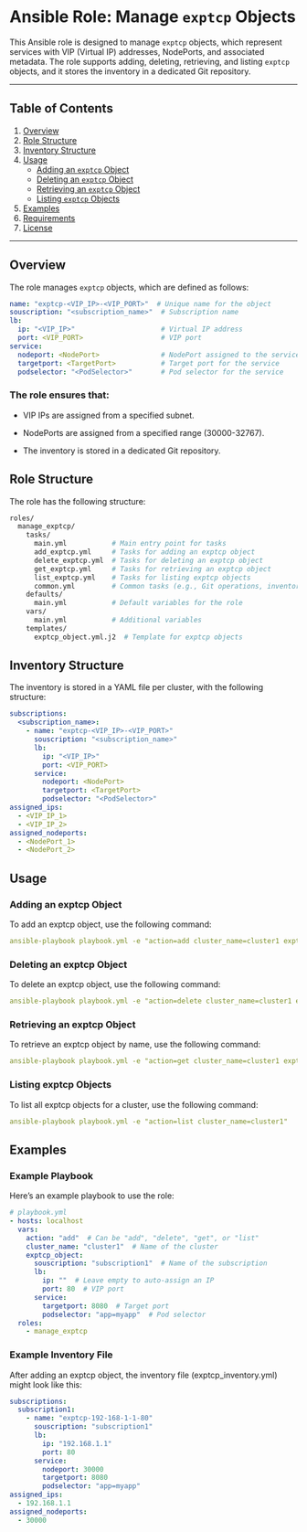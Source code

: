 # Ansible Role: Manage `exptcp` Objects

This Ansible role is designed to manage `exptcp` objects, which represent services with VIP (Virtual IP) addresses, NodePorts, and associated metadata. The role supports adding, deleting, retrieving, and listing `exptcp` objects, and it stores the inventory in a dedicated Git repository.

---

## Table of Contents

1. [Overview](#overview)
2. [Role Structure](#role-structure)
3. [Inventory Structure](#inventory-structure)
4. [Usage](#usage)
   - [Adding an `exptcp` Object](#adding-an-exptcp-object)
   - [Deleting an `exptcp` Object](#deleting-an-exptcp-object)
   - [Retrieving an `exptcp` Object](#retrieving-an-exptcp-object)
   - [Listing `exptcp` Objects](#listing-exptcp-objects)
5. [Examples](#examples)
6. [Requirements](#requirements)
7. [License](#license)

---

## Overview

The role manages `exptcp` objects, which are defined as follows:

```yaml
name: "exptcp-<VIP_IP>-<VIP_PORT>"  # Unique name for the object
souscription: "<subscription_name>"  # Subscription name
lb:
  ip: "<VIP_IP>"                     # Virtual IP address
  port: <VIP_PORT>                   # VIP port
service:
  nodeport: <NodePort>               # NodePort assigned to the service
  targetport: <TargetPort>           # Target port for the service
  podselector: "<PodSelector>"       # Pod selector for the service
```

### The role ensures that:

- VIP IPs are assigned from a specified subnet.

- NodePorts are assigned from a specified range (30000-32767).

- The inventory is stored in a dedicated Git repository.

## Role Structure
The role has the following structure:

```bash
roles/
  manage_exptcp/
    tasks/
      main.yml           # Main entry point for tasks
      add_exptcp.yml     # Tasks for adding an exptcp object
      delete_exptcp.yml  # Tasks for deleting an exptcp object
      get_exptcp.yml     # Tasks for retrieving an exptcp object
      list_exptcp.yml    # Tasks for listing exptcp objects
      common.yml         # Common tasks (e.g., Git operations, inventory setup)
    defaults/
      main.yml           # Default variables for the role
    vars/
      main.yml           # Additional variables
    templates/
      exptcp_object.yml.j2  # Template for exptcp objects
```

## Inventory Structure
The inventory is stored in a YAML file per cluster, with the following structure:

```yaml
subscriptions:
  <subscription_name>:
    - name: "exptcp-<VIP_IP>-<VIP_PORT>"
      souscription: "<subscription_name>"
      lb:
        ip: "<VIP_IP>"
        port: <VIP_PORT>
      service:
        nodeport: <NodePort>
        targetport: <TargetPort>
        podselector: "<PodSelector>"
assigned_ips:
  - <VIP_IP_1>
  - <VIP_IP_2>
assigned_nodeports:
  - <NodePort_1>
  - <NodePort_2>
```

## Usage

### Adding an exptcp Object

To add an exptcp object, use the following command:
```yaml
ansible-playbook playbook.yml -e "action=add cluster_name=cluster1 exptcp_object.souscription=subscription1 exptcp_object.lb.port=80 exptcp_object.service.targetport=8080 exptcp_object.service.podselector='app=myapp'"
```

### Deleting an exptcp Object

To delete an exptcp object, use the following command:
```yaml
ansible-playbook playbook.yml -e "action=delete cluster_name=cluster1 exptcp_object.souscription=subscription1 exptcp_object.name=exptcp-192-168-1-1-80"
```

### Retrieving an exptcp Object

To retrieve an exptcp object by name, use the following command:
```yaml
ansible-playbook playbook.yml -e "action=get cluster_name=cluster1 exptcp_object.souscription=subscription1 exptcp_object.name=exptcp-192-168-1-1-80"
```

### Listing exptcp Objects

To list all exptcp objects for a cluster, use the following command:
```yaml
ansible-playbook playbook.yml -e "action=list cluster_name=cluster1"
```

## Examples

### Example Playbook

Here’s an example playbook to use the role:
```yaml
# playbook.yml
- hosts: localhost
  vars:
    action: "add"  # Can be "add", "delete", "get", or "list"
    cluster_name: "cluster1"  # Name of the cluster
    exptcp_object:
      souscription: "subscription1"  # Name of the subscription
      lb:
        ip: ""  # Leave empty to auto-assign an IP
        port: 80  # VIP port
      service:
        targetport: 8080  # Target port
        podselector: "app=myapp"  # Pod selector
  roles:
    - manage_exptcp
```

### Example Inventory File

After adding an exptcp object, the inventory file (exptcp_inventory.yml) might look like this:
```yaml
subscriptions:
  subscription1:
    - name: "exptcp-192-168-1-1-80"
      souscription: "subscription1"
      lb:
        ip: "192.168.1.1"
        port: 80
      service:
        nodeport: 30000
        targetport: 8080
        podselector: "app=myapp"
assigned_ips:
  - 192.168.1.1
assigned_nodeports:
  - 30000
```
